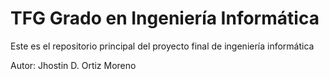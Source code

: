 # TFG Grado en Ingeniería Informática
Este es el repositorio principal del proyecto final de ingeniería informática

Autor: Jhostin D. Ortiz Moreno